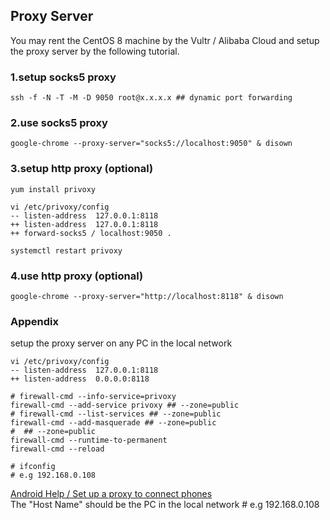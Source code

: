## Proxy Server 

You may rent the CentOS 8 machine by the Vultr / Alibaba Cloud and setup the proxy server by the following tutorial.  

### 1\.setup socks5 proxy 
```
ssh -f -N -T -M -D 9050 root@x.x.x.x ## dynamic port forwarding
```

### 2\.use socks5 proxy
```
google-chrome --proxy-server="socks5://localhost:9050" & disown
```
 
### 3\.setup http proxy (optional)
```
yum install privoxy

vi /etc/privoxy/config
-- listen-address  127.0.0.1:8118
++ listen-address  127.0.0.1:8118
++ forward-socks5 / localhost:9050 .

systemctl restart privoxy
```

### 4\.use http proxy (optional)
```
google-chrome --proxy-server="http://localhost:8118" & disown
```

### Appendix  

setup the proxy server on any PC in the local network
```
vi /etc/privoxy/config
-- listen-address  127.0.0.1:8118
++ listen-address  0.0.0.0:8118

# firewall-cmd --info-service=privoxy
firewall-cmd --add-service privoxy ## --zone=public
# firewall-cmd --list-services ## --zone=public
firewall-cmd --add-masquerade ## --zone=public
#  ## --zone=public
firewall-cmd --runtime-to-permanent
firewall-cmd --reload

# ifconfig
# e.g 192.168.0.108
```

[Android Help / Set up a proxy to connect phones](https://support.google.com/android/answer/9654714?hl=en#zippy=%2Cset-up-a-proxy-to-connect-phones)  
The "Host Name" should be the PC in the local network # e.g 192.168.0.108  


